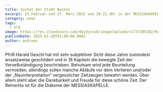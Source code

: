 ```yaml
---
title: Suchet der Stadt Bestes
excerpt: 25.Februar und 27. März 2025 von 19-21 Uhr in der MESSIASKAPELLE. LESEPROBE aus dem Büchlein über die Verselbständigung der MESSIASKAPELLE in den Jahren 1992-2000. Ein Abend der Rückschau in Dankbarkeit und Freude mit feiner Musik, einem guten Gläschen und reschem Brot. Anmeldung über Kontakt erbeten.  <a class="text-muted underline  font-medium" href="/news/leseprobe">Mehr anzeigen</a>.
category: news
tags:
  - old
image: https://res.cloudinary.com/dqjdjviob/image/upload/v1737385102/Homepage/News/Titel_16_j1jv8m.jpg
publishDate: 2025-01-20T01:00:00.000Z
author: andreas
---
```


PfriR Harald Geschl hat mit sehr subjektiver Sicht diese Jahre zumindest ansatzweise geschildert und in 18 Kapiteln die bewegte Zeit der Verselbständigung beschrieben. Behutsam wird jede Beurteilung vermieden, allerdings sollen manche Abläufe vor dem Verlieren und/oder der „Neuinterpretation“ vergesslicher Zeitzeugen bewahrt werden. Über allem steht aber die Dankbarkeit und Freude für diese schöne Zeit. Der Reinerlös ist für die Diakonie der MESSIASKAPELLE.
